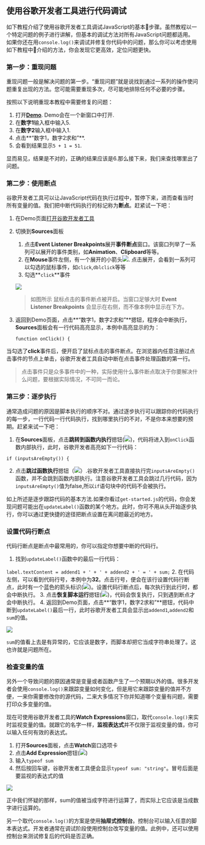 ## 使用谷歌开发者工具进行代码调试

如下教程介绍了使用谷歌开发者工具调试JavaScript的基本步骤。虽然教程以一个特定问题的例子进行讲解，但基本的调试方法对所有JavaScript问题都适用。如果你还在用`console.log()`来调试并修复你代码中的问题，那么你可以考虑使用如下教程中介绍的方法，你会发现它更高效，定位问题更快。

### 第一步：重现问题

重现问题一般是解决问题的第一步。“重现问题”就是说找到通过一系列的操作使问题重复出现的方法。您可能需要重现多次，尽可能地排除任何不必要的步骤。

按照以下说明重现本教程中需要修复的问题：

1. 打开[**Demo**](https://googlechrome.github.io/devtools-samples/debug-js/get-started).  Demo会在一个新窗口中打开.
2. 在**数字1**输入框中输入5.
3. 在**数字2**输入框中输入1.
4. 点击**“数字1，数字2求和”**.
5. 会看到结果显示`5 + 1 = 51`.

显而易见，结果是不对的，正确的结果应该是6.那么接下来，我们来查找哪里出了问题。

### 第二步：使用断点

谷歌开发者工具可以让JavaScript代码在执行过程中，暂停下来，进而查看当时所有变量的值。我们把中断代码执行的标记称为**断点**。赶紧试一下吧：

1. 在Demo页面[打开谷歌开发者工具](配置开发者工具.md)
2. 切换到**Sources**面板

    1. 点击**Event Listener Breakpoints**展开**事件断点**窗口。该窗口列举了一系列可以展开的事件类别，如**Animation**、**Clipboard**等等。
    2. 在**Mouse**事件左侧，有一个展开的小箭头![](https://developers.google.cn/web/tools/chrome-devtools/images/expand.png). 点击展开，会看到一系列可以勾选的鼠标事件，如`click`,`dblclick`等等
    3. 勾选**`click`**事件
    
    ![](https://developers.google.cn/web/tools/chrome-devtools/javascript/imgs/get-started-click-breakpoint.png)
    
     > 如图所示 鼠标点击的事件断点被开启。当窗口足够大时 **Event Listener Breakpoints** 会显示在右侧，而不像本例中显示在下方。
     
3. 返回到Demo页面，点击**“数字1，数字2求和”**摁钮，程序会中断执行，**Sources**面板会有一行代码高亮显示，本例中高亮显示的为：

   `function onClick() {`
   
当勾选了**click**事件后，便开启了鼠标点击的事件断点。在浏览器内任意注册过点击事件的节点上单击，谷歌开发者工具自动中断在点击事件处理函数的第一行。

> 点击事件只是众多事件中的一种，实际使用什么事件断点取决于你要解决什么问题，要根据实际情况，不可同一而论。

### 第三步：逐步执行

通常造成问题的原因是脚本执行的顺序不对。通过逐步执行可以跟踪你的代码执行的每一步，一行代码一行代码执行，找到哪里执行的不对，不是你本来想要的预期。赶紧来试一下吧：

1. 在**Sources**面板，点击**跳转到函数内执行**摁钮(![](https://developers.google.cn/web/tools/chrome-devtools/images/step-into.png))，代码将进入到`onClick`函数内部执行，此时，谷歌开发者高亮如下一行代码：

  `if (inputsAreEmpty()) {`
  
2. 点击**跳过函数执行**摁钮（![](https://developers.google.cn/web/tools/chrome-devtools/images/step-over.png)）.谷歌开发者工具直接执行完`inputsAreEmpty()`函数，并不会跳到函数内部执行。注意谷歌开发者工具会跳过几行代码，因为`inputsAreEmpty()`值为false,所以`if`语句块中的代码不会被执行。

如上所述是逐步跟踪代码的基本方法.如果你看过`get-started.js`的代码，你会发现问题可能出在`updateLabel()`函数的某个地方。此时，你可不用从头开始逐步执行，你可以通过更快捷的途径把断点设置在离问题最近的地方。

### 设置代码行断点

代码行断点是断点中最常用的，你可以指定你想要中断的代码行。

1. 找到`updateLabel()`函数中的最后一行代码：

  `label.textContent = addend1 + ' + ' + addend2 + ' = ' + sum;`
2. 在代码左侧，可以看到代码行号，本例中为**32**。点击行号，便会在该行设置代码行断点，此时有一个蓝色的箭头标识(![](http://p1.bpimg.com/582863/5fb230d1dcd6cc16.png))。设置代码行断点后，每次执行到此行时，都会中断执行。
3. 点击**恢复脚本运行**摁钮(![](https://developers.google.cn/web/tools/chrome-devtools/images/resume-script-execution.png))，代码会恢复执行，只到遇到断点才会中断执行。
4. 返回到Demo页面，点击**“数字1，数字2求和”**摁钮，代码中断到`updateLabel()`最后一行，此时谷歌开发者工具会显示出`addend1`,`addend2`和`sum`的值。

  ![](http://p1.bqimg.com/582863/5e6258159844fd18.png)
  
`sum`的值看上去是有异常的，它应该是数字，而脚本却把它当成字符串处理了。这也许就是问题所在。

### 检查变量的值

另外一个导致问题的原因通常是变量或者函数产生了一个预期以外的值。很多开发者会使用`console.log()`来跟踪变量如何变化，但是用它来跟踪变量的值并不方便，一来你需要修改你的源代码，二来大多情况下你并知道哪个变量有问题，需要打印众多变量的值。

现在可使用谷歌开发者工具的**Watch Expressions**窗口，取代`console.log()`来实时监视变量的值。就跟它的名字一样，**监视表达式**并不仅限于监视变量的值，你可以输入任何有效的表达式。

1. 打开**Sources**面板，点击**Watch**窗口选项卡
2. 点击**Add Expression**摁钮(![](https://developers.google.cn/web/tools/chrome-devtools/javascript/imgs/add-expression.png))
3. 输入`typeof sum`
4. 然后按回车键，谷歌开发者工具便会显示`typeof sum: "string"`。冒号后面是要监视的表达式的值

  ![](http://i1.piimg.com/582863/6f7a87751083a8d2.png)
  
正中我们怀疑的那样，sum的值被当成字符进行运算了，而实际上它应该是当成数字进行运算的。

另一个取代`console.log()`的方案是使用**抽屉式控制台**。控制台可以输入任意的脚本表达式。开发者通常在调试阶段使用控制台改写变量的值。此例中，还可以使用控制台来测试修复后的代码是否正确。

